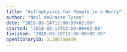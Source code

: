```yaml
---
title: "Astrophysics for People in a Hurry"
author: "Neil deGrasse Tyson"
date: "2018-03-14T12:00:00+02:00"
started: "2018-03-14T12:00:00+02:00"
finished: "2018-03-28T12:00:00+02:00"
openlibraryID: OL20875645W
---
```

